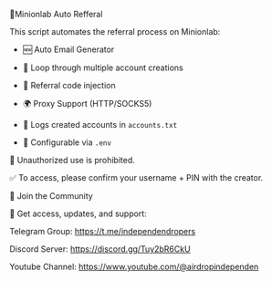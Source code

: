 🚀Minionlab Auto Refferal

This script automates the referral process on Minionlab:

- 🆕 Auto Email Generator
  
- 🔁 Loop through multiple account creations
  
- 🧩 Referral code injection
  
- 🌍 Proxy Support (HTTP/SOCKS5)
  
- 📑 Logs created accounts in `accounts.txt`
  
- 📂 Configurable via `.env`

🚫 Unauthorized use is prohibited.

✅ To access, please confirm your username + PIN with the creator.

📣 Join the Community

📢 Get access, updates, and support:

Telegram Group: https://t.me/independendropers

Discord Server: https://discord.gg/Tuy2bR6CkU

Youtube Channel: https://www.youtube.com/@airdropindependen
